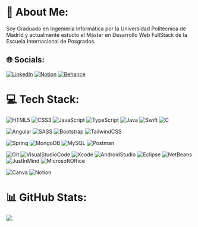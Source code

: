 # 💫 About Me:
Soy Graduado en Ingeniería Informática por la Universidad Politécnica de Madrid y actualmente estudio el Máster en Desarrollo Web FullStack de la Escuela Internacional de Posgrados.


## 🌐 Socials:
[![LinkedIn](https://img.shields.io/badge/LinkedIn-%230077B5.svg?style=for-the-badge&logo=linkedin&logoColor=white)](https://linkedin.com/in/pablomorenom) 
[![Notion](https://img.shields.io/badge/Notion-%23000000.svg?style=for-the-badge&logo=notion&logoColor=white)](https://quill-spark-3af.notion.site/CV-Pablo-Moreno-Mart-n-68686053b8e94ec2bab3244ed01616a6)
[![Behance](https://img.shields.io/badge/Behance-1769ff?style=for-the-badge&logo=behance&logoColor=white)](https://behance.net/pablomorenomartin) 

# 💻 Tech Stack:
![HTML5](https://img.shields.io/badge/html5-%23E34F26.svg?style=for-the-badge&logo=html5&logoColor=white) 
![CSS3](https://img.shields.io/badge/css3-%231572B6.svg?style=for-the-badge&logo=css3&logoColor=white) 
![JavaScript](https://img.shields.io/badge/javascript-%23323330.svg?style=for-the-badge&logo=javascript&logoColor=%23F7DF1E) 
![TypeScript](https://shields.io/badge/TypeScript-3178C6?logo=TypeScript&logoColor=FFF&style=for-the-badge) 
![Java](https://img.shields.io/badge/java-%23ED8B00.svg?style=for-the-badge&logo=java&logoColor=white) 
![Swift](https://img.shields.io/badge/swift-F54A2A?style=for-the-badge&logo=swift&logoColor=white) 
![C](https://img.shields.io/badge/c-%2300599C.svg?style=for-the-badge&logo=c&logoColor=white) 

![Angular](https://img.shields.io/badge/Angular-DD0031?style=for-the-badge&logo=angular&logoColor=white)
![SASS](https://img.shields.io/badge/SASS-hotpink.svg?style=for-the-badge&logo=SASS&logoColor=white) 
![Bootstrap](https://img.shields.io/badge/bootstrap-%23563D7C.svg?style=for-the-badge&logo=bootstrap&logoColor=white) 
![TailwindCSS](https://img.shields.io/badge/tailwindcss-%2338B2AC.svg?style=for-the-badge&logo=tailwind-css&logoColor=white) 

![Spring](https://img.shields.io/badge/spring-%236DB33F.svg?style=for-the-badge&logo=spring&logoColor=white) 
![MongoDB](https://img.shields.io/badge/MongoDB-%234ea94b.svg?style=for-the-badge&logo=mongodb&logoColor=white) 
![MySQL](https://img.shields.io/badge/mysql-%2300f.svg?style=for-the-badge&logo=mysql&logoColor=white)
![Postman](https://img.shields.io/badge/Postman-FF6C37?style=for-the-badge&logo=postman&logoColor=white)

![Git](https://img.shields.io/badge/-Git-red?style=for-the-badge&logo=git&logoColor=white)
![VisualStudioCode](https://img.shields.io/badge/-Visual%20Studio%20Code-blue?style=for-the-badge&logo=visualstudiocode&logoColor=white)
![Xcode](https://img.shields.io/badge/-Xcode-informational?style=for-the-badge&logo=xcode&logoColor=white)
![AndroidStudio](https://img.shields.io/badge/-Android%20Studio-green?style=for-the-badge&logo=androidstudio&logoColor=white)
![Eclipse](https://img.shields.io/badge/-Eclipse-blueviolet?style=for-the-badge&logo=eclipse&logoColor=white)
![NetBeans](https://img.shields.io/badge/-NetBeans-orange?style=for-the-badge&logo=apache-netbeans-ide&logoColor=white)
![JustInMind](https://img.shields.io/badge/-JustInMind-inactive?style=for-the-badge&logo=justinmind&logoColor=white)
![MicrosoftOffice](https://img.shields.io/badge/-Microsoft%20Office-blue?style=for-the-badge&logo=microsoft-office&logoColor=white)

![Canva](https://img.shields.io/badge/Canva-%2300C4CC.svg?style=for-the-badge&logo=Canva&logoColor=white) 
![Notion](https://img.shields.io/badge/Notion-%23000000.svg?style=for-the-badge&logo=notion&logoColor=white) 

# 📊 GitHub Stats:
![](https://github-readme-stats.vercel.app/api/top-langs/?username=99pmore&theme=nord&hide_border=true&include_all_commits=false&count_private=false&layout=compact)
